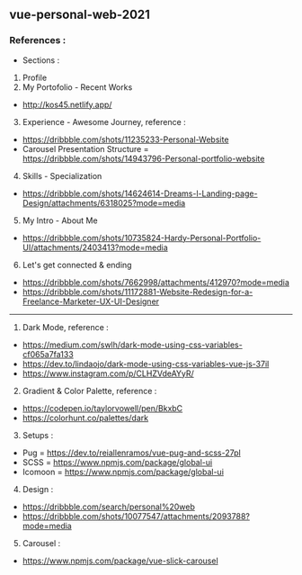 ## vue-personal-web-2021

### References :

- Sections :

1. Profile
2. My Portofolio - Recent Works

- http://kos45.netlify.app/

3. Experience - Awesome Journey, reference :

- https://dribbble.com/shots/11235233-Personal-Website
- Carousel Presentation Structure = https://dribbble.com/shots/14943796-Personal-portfolio-website

4. Skills - Specialization

- https://dribbble.com/shots/14624614-Dreams-l-Landing-page-Design/attachments/6318025?mode=media

5. My Intro - About Me

- https://dribbble.com/shots/10735824-Hardy-Personal-Portfolio-UI/attachments/2403413?mode=media

6. Let's get connected & ending

- https://dribbble.com/shots/7662998/attachments/412970?mode=media
- https://dribbble.com/shots/11172881-Website-Redesign-for-a-Freelance-Marketer-UX-UI-Designer

---

1. Dark Mode, reference :

- https://medium.com/swlh/dark-mode-using-css-variables-cf065a7fa133
- https://dev.to/lindaojo/dark-mode-using-css-variables-vue-js-37il
- https://www.instagram.com/p/CLHZVdeAYyR/

2. Gradient & Color Palette, reference :

- https://codepen.io/taylorvowell/pen/BkxbC
- https://colorhunt.co/palettes/dark

3. Setups :

- Pug = https://dev.to/reiallenramos/vue-pug-and-scss-27pl
- SCSS = https://www.npmjs.com/package/global-ui
- Icomoon = https://www.npmjs.com/package/global-ui

4. Design :

- https://dribbble.com/search/personal%20web
- https://dribbble.com/shots/10077547/attachments/2093788?mode=media

5. Carousel :

- https://www.npmjs.com/package/vue-slick-carousel
